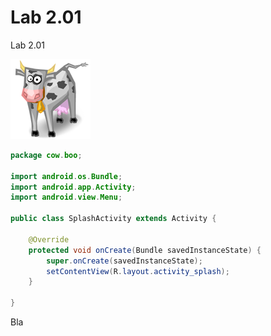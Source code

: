 Lab 2.01
====

Lab 2.01

![Splash Icon](img/splash_icon.png)

```java
package cow.boo;
  
import android.os.Bundle;
import android.app.Activity;
import android.view.Menu;
 
public class SplashActivity extends Activity {
 
    @Override
    protected void onCreate(Bundle savedInstanceState) {
        super.onCreate(savedInstanceState);
        setContentView(R.layout.activity_splash);
    }
     
}
```

Bla